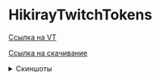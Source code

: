 # HikirayTwitchTokens

[Ссылка на VT](https://www.virustotal.com/gui/file/eba0cf42251d244af508f5c03ce2cd1dad1772d62f25be491996f21cab04a4ee?nocache=1)


[Ссылка на скачивание](https://github.com/Clackgot/HikirayTwitchTokens/releases/download/0.1/TwitchTokensFinder.exe)

<details>
  <summary>Скиншоты</summary>
  
  ![1](https://github.com/Clackgot/HikirayTwitchTokens/blob/master/1.PNG)
  ![2](https://github.com/Clackgot/HikirayTwitchTokens/blob/master/2.PNG)
  ![3](https://github.com/Clackgot/HikirayTwitchTokens/blob/master/3.png)
</details>
